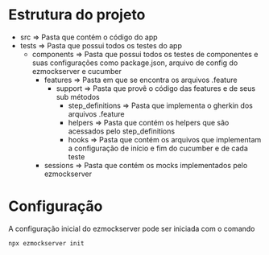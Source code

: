 # Estrutura do projeto
 - src => Pasta que contém o código do app
 - tests => Pasta que possui todos os testes do app
    - components => Pasta que possui todos os testes de componentes e suas configurações como package.json, arquivo de config do ezmockserver e cucumber
        - features => Pasta em que se encontra os arquivos .feature
            - support => Pasta que provê o código das features e de seus sub métodos
                - step_definitions => Pasta que implementa o gherkin dos arquivos .feature
                - helpers => Pasta que contém os helpers que são acessados pelo step_definitions
                - hooks => Pasta que contém os arquivos que implementam a configuração de início e fim do cucumber e de cada teste
        - sessions => Pasta que contém os mocks implementados pelo ezmockserver

# Configuração
A configuração inicial do ezmockserver pode ser iniciada com o comando
```shell
npx ezmockserver init
```
